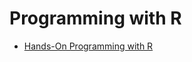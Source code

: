 # Programming with R

* [Hands-On Programming with R](https://rstudio-education.github.io/hopr/index.html)
